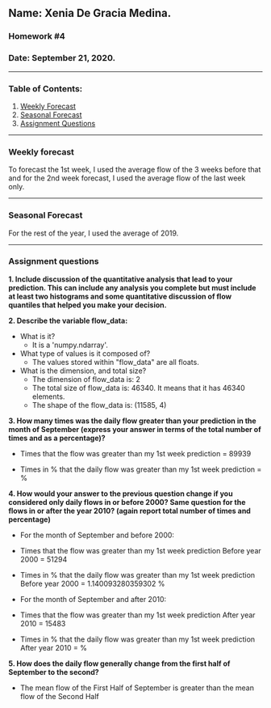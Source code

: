 ## Name: Xenia De Gracia Medina.
### Homework #4
### Date: September 21, 2020.

---
### Table of Contents:
1. [ Weekly Forecast](#weekly)
1. [ Seasonal Forecast](#seasonal)
1. [ Assignment Questions](#questions)

---
<a name="weekly"></a>
### **Weekly forecast**

To forecast the 1st week, I used the average flow of the 3 weeks before that and for the 2nd week forecast, I used the average flow of the last week only.


---
<a name="seasonal"></a>
### **Seasonal Forecast**

For the rest of the year, I used the average of 2019.


---
<a name="questions"></a>
### **Assignment questions**

**1. Include discussion of the quantitative analysis that lead to your prediction. This can include any analysis you complete but must include at least two histograms and some quantitative discussion of flow quantiles that helped you make your decision.**


**2. Describe the variable flow_data:**
- What is it?
  - It is a 'numpy.ndarray'.
- What type of values is it composed of?
  - The values  stored within "flow_data" are all floats.
- What is the dimension, and total size?
  - The dimension of flow_data is: 2
  - The total size of flow_data is: 46340. It means that it has 46340 elements.
  - The shape of the flow_data is: (11585, 4)


**3. How many times was the daily flow greater than your prediction in the month of September (express your answer in terms of the total number of times and as a percentage)?**

- Times that the flow was greater than my 1st week prediction = 89939

- Times in % that the daily flow was greater than my 1st week prediction =  %


**4. How would your answer to the previous question change if you considered only daily flows in or before 2000? Same question for the flows in or after the year 2010? (again report total number of times and percentage)**

- For the month of September and before 2000:

- Times that the flow was greater than my 1st week prediction Before year 2000 = 51294

- Times in % that the daily flow was greater than my 1st week prediction Before year 2000 = 1.140093280359302 %

- For the month of September and after 2010:

- Times that the flow was greater than my 1st week prediction After year 2010 = 15483

- Times in % that the daily flow was greater than my 1st week prediction After year 2010 =  %


**5. How does the daily flow generally change from the first half of September to the second?**

- The mean flow of the First Half of September is greater than the mean flow of the Second Half
